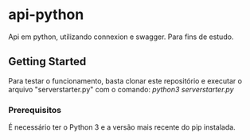 # api-python

Api em python, utilizando connexion e swagger. Para fins de estudo.

## Getting Started

Para testar o funcionamento, basta clonar este repositório e executar o arquivo "serverstarter.py" com o comando: *python3 serverstarter.py*

### Prerequisitos

É necessário ter o Python 3 e a versão mais recente do pip instalada. 


